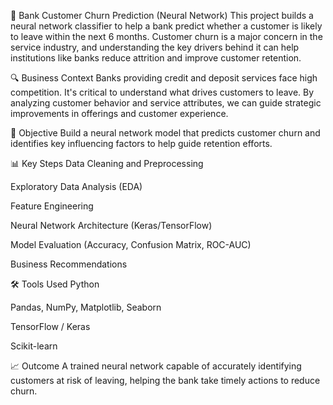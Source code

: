 🧠 Bank Customer Churn Prediction (Neural Network)
This project builds a neural network classifier to help a bank predict whether a customer is likely to leave within the next 6 months. Customer churn is a major concern in the service industry, and understanding the key drivers behind it can help institutions like banks reduce attrition and improve customer retention.

🔍 Business Context
Banks providing credit and deposit services face high competition. It's critical to understand what drives customers to leave. By analyzing customer behavior and service attributes, we can guide strategic improvements in offerings and customer experience.

🎯 Objective
Build a neural network model that predicts customer churn and identifies key influencing factors to help guide retention efforts.

📊 Key Steps
Data Cleaning and Preprocessing

Exploratory Data Analysis (EDA)

Feature Engineering

Neural Network Architecture (Keras/TensorFlow)

Model Evaluation (Accuracy, Confusion Matrix, ROC-AUC)

Business Recommendations

🛠️ Tools Used
Python

Pandas, NumPy, Matplotlib, Seaborn

TensorFlow / Keras

Scikit-learn

📈 Outcome
A trained neural network capable of accurately identifying customers at risk of leaving, helping the bank take timely actions to reduce churn.

